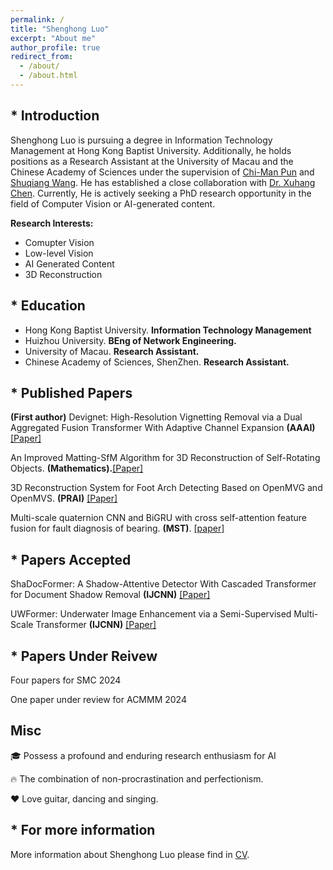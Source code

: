 ```yaml
---
permalink: /
title: "Shenghong Luo"
excerpt: "About me"
author_profile: true
redirect_from: 
  - /about/
  - /about.html
---
```

## * Introduction
Shenghong Luo is pursuing a degree in Information Technology Management at Hong Kong Baptist University. Additionally, he holds positions as a Research Assistant at the University of Macau and the Chinese Academy of Sciences under the supervision of <a href="https://www.cis.um.edu.mo/~cmpun/">Chi-Man Pun</a> and <a href="https://people.ucas.edu.cn/~wangshuqiang?language=en">Shuqiang Wang</a>. He has established a close collaboration with <a href="https://cxh.netlify.app/">Dr. Xuhang Chen</a>. Currently, He is actively seeking a PhD research opportunity in the field of Computer Vision or AI-generated content.

<b>Research Interests:</b>
* Comupter Vision
* Low-level Vision
* AI Generated Content
* 3D Reconstruction


## * Education
* Hong Kong Baptist University. **Information Technology Management**
* Huizhou University. **BEng of Network Engineering.**
* University of Macau. **Research Assistant.**
* Chinese Academy of Sciences, ShenZhen. **Research Assistant.**





## * Published Papers

**(First author)** Devignet: High-Resolution Vignetting Removal via a Dual Aggregated Fusion Transformer With Adaptive Channel Expansion **(AAAI)** <a href="https://arxiv.org/abs/2308.13739">[Paper]</a>

An Improved Matting-SfM Algorithm for 3D Reconstruction of Self-Rotating Objects. **(Mathematics).**<a href="https://doi.org/10.3390/math10162892">[Paper]</a>

3D Reconstruction System for Foot Arch Detecting Based on OpenMVG and OpenMVS. **(PRAI)** <a href="https://ieeexplore.ieee.org/abstract/document/9904285">[Paper]</a>

Multi-scale quaternion CNN and BiGRU with cross self-attention feature fusion for fault diagnosis of bearing. **(MST)**. <a href="https://scholar.google.com/citations?view_op=view_citation&hl=zh-CN&user=43nPUGcAAAAJ&citation_for_view=43nPUGcAAAAJ:IjCSPb-OGe4C">[paper]</a>

## * Papers Accepted

ShaDocFormer: A Shadow-Attentive Detector With Cascaded Transformer for Document Shadow Removal **(IJCNN)**  <a href="https://arxiv.org/abs/2309.06670">[Paper]</a>

UWFormer: Underwater Image Enhancement via a Semi-Supervised Multi-Scale Transformer **(IJCNN)**  <a href="https://paperswithcode.com/paper/uwformer-underwater-image-enhancement-via-a">[Paper]</a>   

## * Papers Under Reivew
Four papers for SMC 2024 

One paper under review for ACMMM 2024



[//]: # (## * Papers Under Review)

[//]: # (**&#40;First author&#41;** DocDeshadower: Frequency-aware Transformer for Document Shadow Removal **&#40;IJCNN&#41;** <a href="https://arxiv.org/abs/2307.15318">[Paper]</a>)

## Misc
🎓 Possess a profound and enduring research enthusiasm for AI

🔥 The combination of non-procrastination and perfectionism.

❤️ Love guitar, dancing and singing.

## * For more information
More information about Shenghong Luo please find in [CV](https://ShenghongLuo.github.io/files/CV-ShenghongLuo.pdf).
